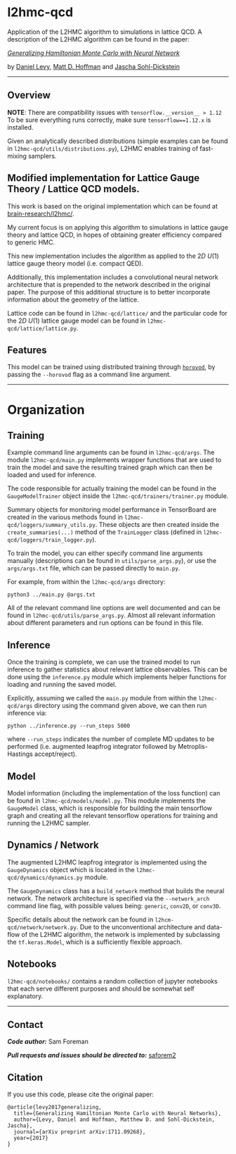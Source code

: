 # l2hmc-qcd

<!-- [![CodeFactor](https://www.codefactor.io/repository/github/saforem2/l2hmc-qcd/badge)](https://www.codefactor.io/repository/github/saforem2/l2hmc-qcd) -->
<!-- [![HitCount](http://hits.dwyl.io/saforem2/l2hmc-qcd.svg)](http://hits.dwyl.io/saforem2/l2hmc-qcd) -->

Application of the L2HMC algorithm to simulations in lattice QCD. A description
of the L2HMC algorithm can be found in the paper:

[*Generalizing Hamiltonian Monte Carlo with Neural Network*](https://arxiv.org/abs/1711.09268)

by [Daniel Levy](http://ai.stanford.edu/~danilevy), [Matt D. Hoffman](http://matthewdhoffman.com/) and [Jascha Sohl-Dickstein](sohldickstein.com)

---

## Overview

**NOTE**: There are compatibility issues with `tensorflow.__version__ > 1.12` To be sure everything runs correctly, make sure `tensorflow==1.12.x` is installed.

Given an analytically described distributions (simple examples can be found in
`l2hmc-qcd/utils/distributions.py`), L2HMC enables training of fast-mixing samplers.

## Modified implementation for Lattice Gauge Theory / Lattice QCD models. 

This work is based on the original implementation which can be found at
[brain-research/l2hmc/](https://github.com/brain-research/l2hmc). 

My current focus is on applying this algorithm to simulations in lattice gauge
theory and lattice QCD, in hopes of obtaining greater efficiency compared to
generic HMC.

This new implementation includes the algorithm as applied to the $2D$ $U{(1)}$ lattice gauge theory model (i.e. compact QED).

Additionally, this implementation includes a convolutional neural network
architecture that is prepended to the network described in the original paper.
The purpose of this additional structure is to better incorporate information
about the geometry of the lattice.

Lattice code can be found in `l2hmc-qcd/lattice/` and the particular code for the
$2D$ $U{(1)}$ lattice gauge model can be found in `l2hmc-qcd/lattice/lattice.py`.

## Features

This model can be trained using distributed training through [`horovod`](https://github.com/horovod/horovod), by passing the `--horovod` flag as a command line argument. 

---

# Organization

## Training

Example command line arguments can be found in `l2hmc-qcd/args`. The module `l2hmc-qcd/main.py` implements wrapper functions that are used to train the model and save the resulting trained graph which can then be loaded and used for inference.

The code responsible for actually training the model can be found in the
`GaugeModelTrainer` object inside the `l2hmc-qcd/trainers/trainer.py` module.

Summary objects for monitoring model performance in TensorBoard are created in the various methods found in `l2hmc-qcd/loggers/summary_utils.py`. These objects are then created inside the `create_summaries(...)` method of the `TrainLogger` class (defined in `l2hmc-qcd/loggers/train_logger.py`).

To train the model, you can either specify command line arguments manually
(descriptions can be found in `utils/parse_args.py`), or use the
`args/args.txt` file, which can be passed directly to `main.py`.

For example, from within the `l2hmc-qcd/args` directory:
```
python3 ../main.py @args.txt
```

All of the relevant command line options are well documented and can be found in `l2hmc-qcd/utils/parse_args.py`. Almost all relevant information about different parameters and run options can be found in this file.

## Inference

Once the training is complete, we can use the trained model to run inference
to gather statistics about relevant lattice observables. This can be done using
the `inference.py` module which implements helper functions for loading and
running the saved model.

Explicitly, assuming we called the `main.py` module from within the 
`l2hmc-qcd/args` directory using the command given above, we can then run
inference via:

```
python ../inference.py --run_steps 5000
```

where `--run_steps` indicates the number of complete MD updates to be performed
(i.e. augmented leapfrog integrator followed by Metroplis-Hastings
accept/reject).

## Model

Model information (including the implementation of the loss function) can be found in `l2hmc-qcd/models/model.py`. This module implements the `GaugeModel` class, which is responsible for building the main tensorflow graph and creating all the relevant tensorflow operations for training and running the L2HMC sampler.

## Dynamics / Network

The augmented L2HMC leapfrog integrator is implemented using the
`GaugeDynamics` object which is located in the `l2hmc-qcd/dynamics/dynamics.py`
module.

The `GaugeDynamics` class has a `build_network` method that builds the neural
network. The network architecture is specified via the `--network_arch` command
line flag, with possible values being: `generic`, `conv2D`, or `conv3D`.

Specific details about the network can be found in
`l2hcm-qcd/network/network.py`. Due to the unconventional architecture
and data-flow of the L2HMC algorithm, the network is implemented by
subclassing the `tf.keras.Model`, which is a sufficiently flexible approach.

## Notebooks
`l2hmc-qcd/notebooks/` contains a random collection of jupyter notebooks that each serve different purposes and should be somewhat self explanatory.

---

## Contact

***Code author:*** Sam Foreman

***Pull requests and issues should be directed to:*** [saforem2](http://github.com/saforem2)

## Citation

If you use this code, please cite the original paper:
```
@article{levy2017generalizing,
  title={Generalizing Hamiltonian Monte Carlo with Neural Networks},
  author={Levy, Daniel and Hoffman, Matthew D. and Sohl-Dickstein, Jascha},
  journal={arXiv preprint arXiv:1711.09268},
  year={2017}
}
```
